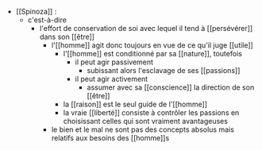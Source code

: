 - [[Spinoza]] : 
	-  c'est-à-dire
	    - l'effort de conservation de soi avec lequel il tend à [[persévérer]] dans son [[être]]
	      - l'[[homme]] agit donc toujours en vue de ce qu'il juge [[utile]]
	        - l'[[homme]] est conditionné par sa [[nature]], toutefois
	          - il peut agir passivement
	            - subissant alors l'esclavage de ses [[passions]]
	          - il peut agir activement
	            - assumer avec sa [[conscience]] la direction de son [[être]]
	        - la [[raison]] est le seul guide de l'[[homme]]
	        - la vraie [[liberté]] consiste à contrôler les passions en choisissant celles qui sont vraiment avantageuses
	      - le bien et le mal ne sont pas des concepts absolus mais relatifs aux besoins des [[homme]]s